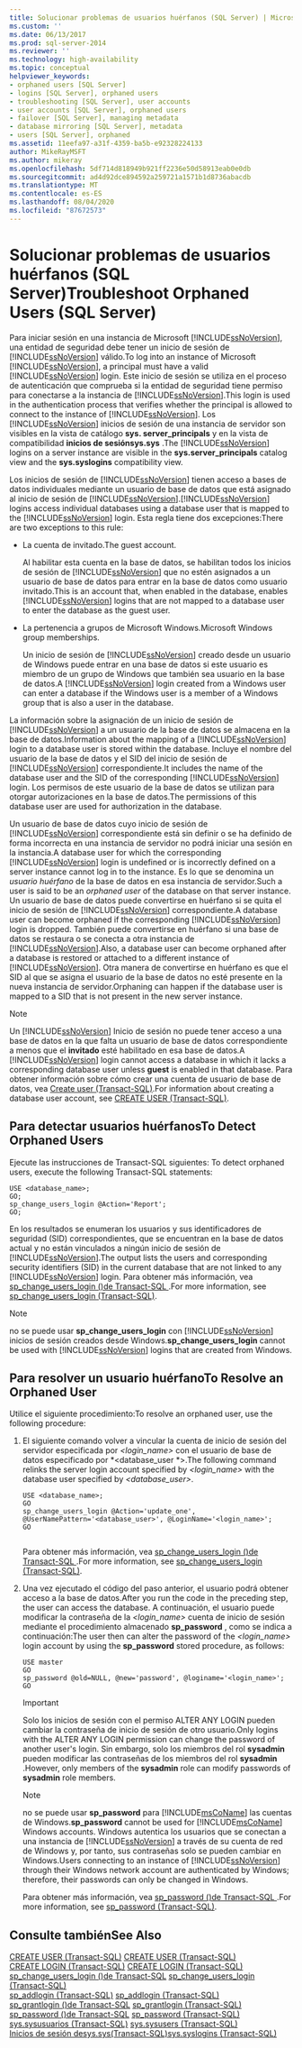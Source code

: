 ```yaml
---
title: Solucionar problemas de usuarios huérfanos (SQL Server) | Microsoft Docs
ms.custom: ''
ms.date: 06/13/2017
ms.prod: sql-server-2014
ms.reviewer: ''
ms.technology: high-availability
ms.topic: conceptual
helpviewer_keywords:
- orphaned users [SQL Server]
- logins [SQL Server], orphaned users
- troubleshooting [SQL Server], user accounts
- user accounts [SQL Server], orphaned users
- failover [SQL Server], managing metadata
- database mirroring [SQL Server], metadata
- users [SQL Server], orphaned
ms.assetid: 11eefa97-a31f-4359-ba5b-e92328224133
author: MikeRayMSFT
ms.author: mikeray
ms.openlocfilehash: 5df714d818949b921ff2236e50d58913eab0e0db
ms.sourcegitcommit: ad4d92dce894592a259721a1571b1d8736abacdb
ms.translationtype: MT
ms.contentlocale: es-ES
ms.lasthandoff: 08/04/2020
ms.locfileid: "87672573"
---
```

# <a name="troubleshoot-orphaned-users-sql-server"></a><span data-ttu-id="b6142-102">Solucionar problemas de usuarios huérfanos (SQL Server)</span><span class="sxs-lookup"><span data-stu-id="b6142-102">Troubleshoot Orphaned Users (SQL Server)</span></span>
  <span data-ttu-id="b6142-103">Para iniciar sesión en una instancia de Microsoft [!INCLUDE[ssNoVersion](../../includes/ssnoversion-md.md)], una entidad de seguridad debe tener un inicio de sesión de [!INCLUDE[ssNoVersion](../../includes/ssnoversion-md.md)] válido.</span><span class="sxs-lookup"><span data-stu-id="b6142-103">To log into an instance of Microsoft [!INCLUDE[ssNoVersion](../../includes/ssnoversion-md.md)], a principal must have a valid [!INCLUDE[ssNoVersion](../../includes/ssnoversion-md.md)] login.</span></span> <span data-ttu-id="b6142-104">Este inicio de sesión se utiliza en el proceso de autenticación que comprueba si la entidad de seguridad tiene permiso para conectarse a la instancia de [!INCLUDE[ssNoVersion](../../includes/ssnoversion-md.md)].</span><span class="sxs-lookup"><span data-stu-id="b6142-104">This login is used in the authentication process that verifies whether the principal is allowed to connect to the instance of [!INCLUDE[ssNoVersion](../../includes/ssnoversion-md.md)].</span></span> <span data-ttu-id="b6142-105">Los [!INCLUDE[ssNoVersion](../../includes/ssnoversion-md.md)] inicios de sesión de una instancia de servidor son visibles en la vista de catálogo **sys. server_principals** y en la vista de compatibilidad **inicios de sesiónsys.sys** .</span><span class="sxs-lookup"><span data-stu-id="b6142-105">The [!INCLUDE[ssNoVersion](../../includes/ssnoversion-md.md)] logins on a server instance are visible in the **sys.server_principals** catalog view and the **sys.syslogins** compatibility view.</span></span>  
  
 <span data-ttu-id="b6142-106">Los inicios de sesión de [!INCLUDE[ssNoVersion](../../includes/ssnoversion-md.md)] tienen acceso a bases de datos individuales mediante un usuario de base de datos que está asignado al inicio de sesión de [!INCLUDE[ssNoVersion](../../includes/ssnoversion-md.md)].</span><span class="sxs-lookup"><span data-stu-id="b6142-106">[!INCLUDE[ssNoVersion](../../includes/ssnoversion-md.md)] logins access individual databases using a database user that is mapped to the [!INCLUDE[ssNoVersion](../../includes/ssnoversion-md.md)] login.</span></span> <span data-ttu-id="b6142-107">Esta regla tiene dos excepciones:</span><span class="sxs-lookup"><span data-stu-id="b6142-107">There are two exceptions to this rule:</span></span>  
  
-   <span data-ttu-id="b6142-108">La cuenta de invitado.</span><span class="sxs-lookup"><span data-stu-id="b6142-108">The guest account.</span></span>  
  
     <span data-ttu-id="b6142-109">Al habilitar esta cuenta en la base de datos, se habilitan todos los inicios de sesión de [!INCLUDE[ssNoVersion](../../includes/ssnoversion-md.md)] que no estén asignados a un usuario de base de datos para entrar en la base de datos como usuario invitado.</span><span class="sxs-lookup"><span data-stu-id="b6142-109">This is an account that, when enabled in the database, enables [!INCLUDE[ssNoVersion](../../includes/ssnoversion-md.md)] logins that are not mapped to a database user to enter the database as the guest user.</span></span>  
  
-   <span data-ttu-id="b6142-110">La pertenencia a grupos de Microsoft Windows.</span><span class="sxs-lookup"><span data-stu-id="b6142-110">Microsoft Windows group memberships.</span></span>  
  
     <span data-ttu-id="b6142-111">Un inicio de sesión de [!INCLUDE[ssNoVersion](../../includes/ssnoversion-md.md)] creado desde un usuario de Windows puede entrar en una base de datos si este usuario es miembro de un grupo de Windows que también sea usuario en la base de datos.</span><span class="sxs-lookup"><span data-stu-id="b6142-111">A [!INCLUDE[ssNoVersion](../../includes/ssnoversion-md.md)] login created from a Windows user can enter a database if the Windows user is a member of a Windows group that is also a user in the database.</span></span>  
  
 <span data-ttu-id="b6142-112">La información sobre la asignación de un inicio de sesión de [!INCLUDE[ssNoVersion](../../includes/ssnoversion-md.md)] a un usuario de la base de datos se almacena en la base de datos.</span><span class="sxs-lookup"><span data-stu-id="b6142-112">Information about the mapping of a [!INCLUDE[ssNoVersion](../../includes/ssnoversion-md.md)] login to a database user is stored within the database.</span></span> <span data-ttu-id="b6142-113">Incluye el nombre del usuario de la base de datos y el SID del inicio de sesión de [!INCLUDE[ssNoVersion](../../includes/ssnoversion-md.md)] correspondiente.</span><span class="sxs-lookup"><span data-stu-id="b6142-113">It includes the name of the database user and the SID of the corresponding [!INCLUDE[ssNoVersion](../../includes/ssnoversion-md.md)] login.</span></span> <span data-ttu-id="b6142-114">Los permisos de este usuario de la base de datos se utilizan para otorgar autorizaciones en la base de datos.</span><span class="sxs-lookup"><span data-stu-id="b6142-114">The permissions of this database user are used for authorization in the database.</span></span>  
  
 <span data-ttu-id="b6142-115">Un usuario de base de datos cuyo inicio de sesión de [!INCLUDE[ssNoVersion](../../includes/ssnoversion-md.md)] correspondiente está sin definir o se ha definido de forma incorrecta en una instancia de servidor no podrá iniciar una sesión en la instancia.</span><span class="sxs-lookup"><span data-stu-id="b6142-115">A database user for which the corresponding [!INCLUDE[ssNoVersion](../../includes/ssnoversion-md.md)] login is undefined or is incorrectly defined on a server instance cannot log in to the instance.</span></span> <span data-ttu-id="b6142-116">Es lo que se denomina un *usuario huérfano* de la base de datos en esa instancia de servidor.</span><span class="sxs-lookup"><span data-stu-id="b6142-116">Such a user is said to be an *orphaned user* of the database on that server instance.</span></span> <span data-ttu-id="b6142-117">Un usuario de base de datos puede convertirse en huérfano si se quita el inicio de sesión de [!INCLUDE[ssNoVersion](../../includes/ssnoversion-md.md)] correspondiente.</span><span class="sxs-lookup"><span data-stu-id="b6142-117">A database user can become orphaned if the corresponding [!INCLUDE[ssNoVersion](../../includes/ssnoversion-md.md)] login is dropped.</span></span> <span data-ttu-id="b6142-118">También puede convertirse en huérfano si una base de datos se restaura o se conecta a otra instancia de [!INCLUDE[ssNoVersion](../../includes/ssnoversion-md.md)].</span><span class="sxs-lookup"><span data-stu-id="b6142-118">Also, a database user can become orphaned after a database is restored or attached to a different instance of [!INCLUDE[ssNoVersion](../../includes/ssnoversion-md.md)].</span></span> <span data-ttu-id="b6142-119">Otra manera de convertirse en huérfano es que el SID al que se asigna el usuario de la base de datos no esté presente en la nueva instancia de servidor.</span><span class="sxs-lookup"><span data-stu-id="b6142-119">Orphaning can happen if the database user is mapped to a SID that is not present in the new server instance.</span></span>  
  
> [!NOTE]  
>  <span data-ttu-id="b6142-120">Un [!INCLUDE[ssNoVersion](../../includes/ssnoversion-md.md)] Inicio de sesión no puede tener acceso a una base de datos en la que falta un usuario de base de datos correspondiente a menos que el **invitado** esté habilitado en esa base de datos.</span><span class="sxs-lookup"><span data-stu-id="b6142-120">A [!INCLUDE[ssNoVersion](../../includes/ssnoversion-md.md)] login cannot access a database in which it lacks a corresponding database user unless **guest** is enabled in that database.</span></span> <span data-ttu-id="b6142-121">Para obtener información sobre cómo crear una cuenta de usuario de base de datos, vea [Create user &#40;Transact-SQL&#41;](/sql/t-sql/statements/create-user-transact-sql).</span><span class="sxs-lookup"><span data-stu-id="b6142-121">For information about creating a database user account, see [CREATE USER &#40;Transact-SQL&#41;](/sql/t-sql/statements/create-user-transact-sql).</span></span>  
  
## <a name="to-detect-orphaned-users"></a><span data-ttu-id="b6142-122">Para detectar usuarios huérfanos</span><span class="sxs-lookup"><span data-stu-id="b6142-122">To Detect Orphaned Users</span></span>  
 <span data-ttu-id="b6142-123">Ejecute las instrucciones de Transact-SQL siguientes: </span><span class="sxs-lookup"><span data-stu-id="b6142-123">To detect orphaned users, execute the following Transact-SQL statements:</span></span>  
  
```  
USE <database_name>;  
GO;   
sp_change_users_login @Action='Report';  
GO;  
```  
  
 <span data-ttu-id="b6142-124">En los resultados se enumeran los usuarios y sus identificadores de seguridad (SID) correspondientes, que se encuentran en la base de datos actual y no están vinculados a ningún inicio de sesión de [!INCLUDE[ssNoVersion](../../includes/ssnoversion-md.md)].</span><span class="sxs-lookup"><span data-stu-id="b6142-124">The output lists the users and corresponding security identifiers (SID) in the current database that are not linked to any [!INCLUDE[ssNoVersion](../../includes/ssnoversion-md.md)] login.</span></span> <span data-ttu-id="b6142-125">Para obtener más información, vea [sp_change_users_login &#40;&#41;de Transact-SQL ](/sql/relational-databases/system-stored-procedures/sp-change-users-login-transact-sql).</span><span class="sxs-lookup"><span data-stu-id="b6142-125">For more information, see [sp_change_users_login &#40;Transact-SQL&#41;](/sql/relational-databases/system-stored-procedures/sp-change-users-login-transact-sql).</span></span>  
  
> [!NOTE]  
>  <span data-ttu-id="b6142-126">no se puede usar **sp_change_users_login** con [!INCLUDE[ssNoVersion](../../includes/ssnoversion-md.md)] inicios de sesión creados desde Windows.</span><span class="sxs-lookup"><span data-stu-id="b6142-126">**sp_change_users_login** cannot be used with [!INCLUDE[ssNoVersion](../../includes/ssnoversion-md.md)] logins that are created from Windows.</span></span>  
  
## <a name="to-resolve-an-orphaned-user"></a><span data-ttu-id="b6142-127">Para resolver un usuario huérfano</span><span class="sxs-lookup"><span data-stu-id="b6142-127">To Resolve an Orphaned User</span></span>  
 <span data-ttu-id="b6142-128">Utilice el siguiente procedimiento:</span><span class="sxs-lookup"><span data-stu-id="b6142-128">To resolve an orphaned user, use the following procedure:</span></span>  
  
1.  <span data-ttu-id="b6142-129">El siguiente comando volver a vincular la cuenta de inicio de sesión del servidor especificada por *<login_name>* con el usuario de base de datos especificado por \*<database_user \*>.</span><span class="sxs-lookup"><span data-stu-id="b6142-129">The following command relinks the server login account specified by *<login_name>* with the database user specified by *<database_user>*.</span></span>  
  
    ```  
    USE <database_name>;  
    GO  
    sp_change_users_login @Action='update_one', @UserNamePattern='<database_user>', @LoginName='<login_name>';  
    GO  
  
    ```  
  
     <span data-ttu-id="b6142-130">Para obtener más información, vea [sp_change_users_login &#40;&#41;de Transact-SQL ](/sql/relational-databases/system-stored-procedures/sp-change-users-login-transact-sql).</span><span class="sxs-lookup"><span data-stu-id="b6142-130">For more information, see [sp_change_users_login &#40;Transact-SQL&#41;](/sql/relational-databases/system-stored-procedures/sp-change-users-login-transact-sql).</span></span>  
  
2.  <span data-ttu-id="b6142-131">Una vez ejecutado el código del paso anterior, el usuario podrá obtener acceso a la base de datos.</span><span class="sxs-lookup"><span data-stu-id="b6142-131">After you run the code in the preceding step, the user can access the database.</span></span> <span data-ttu-id="b6142-132">A continuación, el usuario puede modificar la contraseña de la *<login_name>* cuenta de inicio de sesión mediante el procedimiento almacenado **sp_password** , como se indica a continuación:</span><span class="sxs-lookup"><span data-stu-id="b6142-132">The user then can alter the password of the *<login_name>* login account by using the **sp_password** stored procedure, as follows:</span></span>  
  
    ```  
    USE master   
    GO  
    sp_password @old=NULL, @new='password', @loginame='<login_name>';  
    GO  
    ```  
  
    > [!IMPORTANT]  
    >  <span data-ttu-id="b6142-133">Solo los inicios de sesión con el permiso ALTER ANY LOGIN pueden cambiar la contraseña de inicio de sesión de otro usuario.</span><span class="sxs-lookup"><span data-stu-id="b6142-133">Only logins with the ALTER ANY LOGIN permission can change the password of another user's login.</span></span> <span data-ttu-id="b6142-134">Sin embargo, solo los miembros del rol **sysadmin** pueden modificar las contraseñas de los miembros del rol **sysadmin** .</span><span class="sxs-lookup"><span data-stu-id="b6142-134">However, only members of the **sysadmin** role can modify passwords of **sysadmin** role members.</span></span>  
  
    > [!NOTE]  
    >  <span data-ttu-id="b6142-135">no se puede usar **sp_password** para [!INCLUDE[msCoName](../../includes/msconame-md.md)] las cuentas de Windows.</span><span class="sxs-lookup"><span data-stu-id="b6142-135">**sp_password** cannot be used for [!INCLUDE[msCoName](../../includes/msconame-md.md)] Windows accounts.</span></span> <span data-ttu-id="b6142-136">Windows autentica los usuarios que se conectan a una instancia de [!INCLUDE[ssNoVersion](../../includes/ssnoversion-md.md)] a través de su cuenta de red de Windows y, por tanto, sus contraseñas solo se pueden cambiar en Windows.</span><span class="sxs-lookup"><span data-stu-id="b6142-136">Users connecting to an instance of [!INCLUDE[ssNoVersion](../../includes/ssnoversion-md.md)] through their Windows network account are authenticated by Windows; therefore, their passwords can only be changed in Windows.</span></span>  
  
     <span data-ttu-id="b6142-137">Para obtener más información, vea [sp_password &#40;&#41;de Transact-SQL ](/sql/relational-databases/system-stored-procedures/sp-password-transact-sql).</span><span class="sxs-lookup"><span data-stu-id="b6142-137">For more information, see [sp_password &#40;Transact-SQL&#41;](/sql/relational-databases/system-stored-procedures/sp-password-transact-sql).</span></span>  
  
## <a name="see-also"></a><span data-ttu-id="b6142-138">Consulte también</span><span class="sxs-lookup"><span data-stu-id="b6142-138">See Also</span></span>  
 <span data-ttu-id="b6142-139">[CREATE USER &#40;Transact-SQL&#41;](/sql/t-sql/statements/create-user-transact-sql) </span><span class="sxs-lookup"><span data-stu-id="b6142-139">[CREATE USER &#40;Transact-SQL&#41;](/sql/t-sql/statements/create-user-transact-sql) </span></span>  
 <span data-ttu-id="b6142-140">[CREATE LOGIN &#40;Transact-SQL&#41;](/sql/t-sql/statements/create-login-transact-sql) </span><span class="sxs-lookup"><span data-stu-id="b6142-140">[CREATE LOGIN &#40;Transact-SQL&#41;](/sql/t-sql/statements/create-login-transact-sql) </span></span>  
 <span data-ttu-id="b6142-141">[sp_change_users_login &#40;&#41;de Transact-SQL](/sql/relational-databases/system-stored-procedures/sp-change-users-login-transact-sql) </span><span class="sxs-lookup"><span data-stu-id="b6142-141">[sp_change_users_login &#40;Transact-SQL&#41;](/sql/relational-databases/system-stored-procedures/sp-change-users-login-transact-sql) </span></span>  
 <span data-ttu-id="b6142-142">[sp_addlogin &#40;Transact-SQL&#41;](/sql/relational-databases/system-stored-procedures/sp-addlogin-transact-sql) </span><span class="sxs-lookup"><span data-stu-id="b6142-142">[sp_addlogin &#40;Transact-SQL&#41;](/sql/relational-databases/system-stored-procedures/sp-addlogin-transact-sql) </span></span>  
 <span data-ttu-id="b6142-143">[sp_grantlogin &#40;&#41;de Transact-SQL](/sql/relational-databases/system-stored-procedures/sp-grantlogin-transact-sql) </span><span class="sxs-lookup"><span data-stu-id="b6142-143">[sp_grantlogin &#40;Transact-SQL&#41;](/sql/relational-databases/system-stored-procedures/sp-grantlogin-transact-sql) </span></span>  
 <span data-ttu-id="b6142-144">[sp_password &#40;&#41;de Transact-SQL](/sql/relational-databases/system-stored-procedures/sp-password-transact-sql) </span><span class="sxs-lookup"><span data-stu-id="b6142-144">[sp_password &#40;Transact-SQL&#41;](/sql/relational-databases/system-stored-procedures/sp-password-transact-sql) </span></span>  
 <span data-ttu-id="b6142-145">[sys.sysusuarios &#40;Transact-SQL&#41;](/sql/relational-databases/system-compatibility-views/sys-sysusers-transact-sql) </span><span class="sxs-lookup"><span data-stu-id="b6142-145">[sys.sysusers &#40;Transact-SQL&#41;](/sql/relational-databases/system-compatibility-views/sys-sysusers-transact-sql) </span></span>  
 [<span data-ttu-id="b6142-146">Inicios de sesión desys.sys&#40;Transact-SQL&#41;</span><span class="sxs-lookup"><span data-stu-id="b6142-146">sys.syslogins &#40;Transact-SQL&#41;</span></span>](/sql/relational-databases/system-compatibility-views/sys-syslogins-transact-sql)  
  
  
